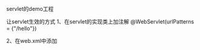 
servlet的demo工程


让servlet生效的方式
1、在servlet的实现类上加注解
@WebServlet(urlPatterns = {"/hello"})

2、在web.xml中添加